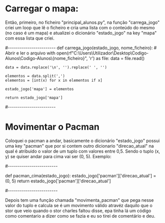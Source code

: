 # Carregar o mapa:

Então, primeiro, no ficheiro "principal_alunos.py", na função "carrega_jogo" criei um loop que lê o ficheiro e cria uma lista com o conteúdo do mesmo (no caso é um mapa) e atualizei o dicionário "estado_jogo" na key "mapa" com essa lista que criei.

#------------------------
def carrega_jogo(estado_jogo, nome_ficheiro):
    # Abrir e ler o arquivo
    with open(rf"C:\\Users\\Utilizador\\Desktop\\Codigo-Alunos\\Codigo-Alunos\\{nome_ficheiro}", 'r') as file:
        data = file.read()

    data = data.replace('\n', '').replace(' ', '')

    elementos = data.split(',')
    elementos = [int(x) for x in elementos if x]

    estado_jogo['mapa'] = elementos

    return estado_jogo['mapa']

#------------------------

# Movimentar o Pacman

Coloquei o pacman a andar, basicamente o dicionário "estado_jogo" possui uma key "pacman" que por si contem outro dicionario "direcao_atual" na qual é atribuido o valor de um tuplo com valores entre 0,5. Sendo o tuplo (x, y) se quiser andar para cima vai ser (0, 5). Exemplo:

#-------------------------

def pacman_cima(estado_jogo):
    estado_jogo['pacman']['direcao_atual'] = (0, 5)
    return estado_jogo['pacman']['direcao_atual']

#-------------------------

Depois tem uma função chamada "movimenta_pacman" que pega nesse valor do tuplo e calcula se é um movimento válido atravéz daquilo que o stor que veio quando o stor charles faltou disse, epa tinha lá um código como comentario a dizer como se fazia e eu so tirei de comentário e deu.
